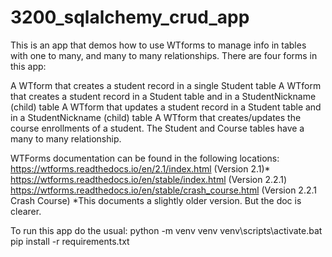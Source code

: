 # 3200_sqlalchemy_crud_app
This is an app that demos how to use WTforms to manage info in tables with one to many, and many to many relationships.  There are four forms in this app:

A WTform that creates a student record in a single Student table
A WTform that creates a student record in a Student table and in a StudentNickname (child) table
A WTform that updates a student record in a Student table and in a StudentNickname (child) table
A WTform that creates/updates the course enrollments of a student.  The Student and Course tables have a many to many relationship.

WTForms documentation can be found in the following locations:
https://wtforms.readthedocs.io/en/2.1/index.html (Version 2.1)*
https://wtforms.readthedocs.io/en/stable/index.html (Version 2.2.1)
https://wtforms.readthedocs.io/en/stable/crash_course.html (Version 2.2.1 Crash Course)
*This documents a slightly older version.  But the doc is clearer.

To run this app do the usual:
python -m venv venv
venv\scripts\activate.bat
pip install -r requirements.txt
